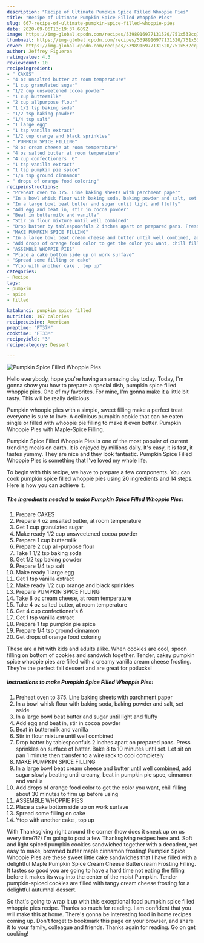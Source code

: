 ```yaml
---
description: "Recipe of Ultimate Pumpkin Spice Filled Whoppie Pies"
title: "Recipe of Ultimate Pumpkin Spice Filled Whoppie Pies"
slug: 667-recipe-of-ultimate-pumpkin-spice-filled-whoppie-pies
date: 2020-09-06T13:19:37.609Z
image: https://img-global.cpcdn.com/recipes/5398916977131520/751x532cq70/pumpkin-spice-filled-whoppie-pies-recipe-main-photo.jpg
thumbnail: https://img-global.cpcdn.com/recipes/5398916977131520/751x532cq70/pumpkin-spice-filled-whoppie-pies-recipe-main-photo.jpg
cover: https://img-global.cpcdn.com/recipes/5398916977131520/751x532cq70/pumpkin-spice-filled-whoppie-pies-recipe-main-photo.jpg
author: Jeffrey Figueroa
ratingvalue: 4.3
reviewcount: 10
recipeingredient:
- " CAKES"
- "4 oz unsalted butter at room temperature"
- "1 cup granulated sugar"
- "1/2 cup unsweetened cocoa powder"
- "1 cup buttermilk"
- "2 cup allpurpose flour"
- "1 1/2 tsp baking soda"
- "1/2 tsp baking powder"
- "1/4 tsp salt"
- "1 large egg"
- "1 tsp vanilla extract"
- "1/2 cup orange and black sprinkles"
- " PUMPKIN SPICE FILLING"
- "8 oz cream cheese at room temperature"
- "4 oz salted butter at room temperature"
- "4 cup confectioners  6"
- "1 tsp vanilla extract"
- "1 tsp pumpkin pie spice"
- "1/4 tsp ground cinnamon"
- " drops of orange food coloring"
recipeinstructions:
- "Preheat oven to 375. Line baking sheets with parchment paper"
- "In a bowl whisk flour with baking soda, baking powder and salt, set aside"
- "In a large bowl beat butter and sugar until light and fluffy"
- "Add egg and beat in, stir in cocoa powder"
- "Beat in buttermilk and vanilla"
- "Stir in flour mixture until well combined"
- "Drop batter by tablespoonfuls 2 inches apart on prepared pans. Press sprinkles on surface of batter. Bake 8 to 10 minutes until set. Let sit on pan 1 minute then transfer to a wire rack to cool completely"
- "MAKE PUMPKIN SPICE FILLING"
- "In a large bowl beat cream cheese and butter until well combined, add sugar slowly beating until creamy,  beat in pumpkin pie spce, cinnamon  and vanilla"
- "Add drops of orange food color to get the color you want, chill filling about 30 minutes to firm up before using"
- "ASSEMBLE WHOPPIE PIES"
- "Place a cake bottom side up on work surfave"
- "Spread some filling on cake"
- "Ytop with another cake , top up"
categories:
- Recipe
tags:
- pumpkin
- spice
- filled

katakunci: pumpkin spice filled 
nutrition: 167 calories
recipecuisine: American
preptime: "PT37M"
cooktime: "PT33M"
recipeyield: "3"
recipecategory: Dessert

---
```



![Pumpkin Spice Filled Whoppie Pies](https://img-global.cpcdn.com/recipes/5398916977131520/751x532cq70/pumpkin-spice-filled-whoppie-pies-recipe-main-photo.jpg)

Hello everybody, hope you're having an amazing day today. Today, I'm gonna show you how to prepare a special dish, pumpkin spice filled whoppie pies. One of my favorites. For mine, I'm gonna make it a little bit tasty. This will be really delicious.

Pumpkin whoopie pies with a simple, sweet filling make a perfect treat everyone is sure to love. A delicious pumpkin cookie that can be eaten single or filled with whoopie pie filling to make it even better. Pumpkin Whoopie Pies with Maple-Spice Filling.

Pumpkin Spice Filled Whoppie Pies is one of the most popular of current trending meals on earth. It is enjoyed by millions daily. It's easy, it is fast, it tastes yummy. They are nice and they look fantastic. Pumpkin Spice Filled Whoppie Pies is something that I've loved my whole life.


To begin with this recipe, we have to prepare a few components. You can cook pumpkin spice filled whoppie pies using 20 ingredients and 14 steps. Here is how you can achieve it.

<!--inarticleads1-->

##### The ingredients needed to make Pumpkin Spice Filled Whoppie Pies:

1. Prepare  CAKES
1. Prepare 4 oz unsalted butter, at room temperature
1. Get 1 cup granulated sugar
1. Make ready 1/2 cup unsweetened cocoa powder
1. Prepare 1 cup buttermilk
1. Prepare 2 cup all-purpose flour
1. Take 1 1/2 tsp baking soda
1. Get 1/2 tsp baking powder
1. Prepare 1/4 tsp salt
1. Make ready 1 large egg
1. Get 1 tsp vanilla extract
1. Make ready 1/2 cup orange and black sprinkles
1. Prepare  PUMPKIN SPICE FILLING
1. Take 8 oz cream cheese, at room temperature
1. Take 4 oz salted butter, at room temperature
1. Get 4 cup confectioner&#39;s  6
1. Get 1 tsp vanilla extract
1. Prepare 1 tsp pumpkin pie spice
1. Prepare 1/4 tsp ground cinnamon
1. Get  drops of orange food coloring


These are a hit with kids and adults alike. When cookies are cool, spoon filling on bottom of cookies and sandwich together. Tender, cakey pumpkin spice whoopie pies are filled with a creamy vanilla cream cheese frosting. They&#39;re the perfect fall dessert and are great for potlucks! 

<!--inarticleads2-->

##### Instructions to make Pumpkin Spice Filled Whoppie Pies:

1. Preheat oven to 375. Line baking sheets with parchment paper
1. In a bowl whisk flour with baking soda, baking powder and salt, set aside
1. In a large bowl beat butter and sugar until light and fluffy
1. Add egg and beat in, stir in cocoa powder
1. Beat in buttermilk and vanilla
1. Stir in flour mixture until well combined
1. Drop batter by tablespoonfuls 2 inches apart on prepared pans. Press sprinkles on surface of batter. Bake 8 to 10 minutes until set. Let sit on pan 1 minute then transfer to a wire rack to cool completely
1. MAKE PUMPKIN SPICE FILLING
1. In a large bowl beat cream cheese and butter until well combined, add sugar slowly beating until creamy,  beat in pumpkin pie spce, cinnamon  and vanilla
1. Add drops of orange food color to get the color you want, chill filling about 30 minutes to firm up before using
1. ASSEMBLE WHOPPIE PIES
1. Place a cake bottom side up on work surfave
1. Spread some filling on cake
1. Ytop with another cake , top up


With Thanksgiving right around the corner (how does it sneak up on us every time?!?) I&#39;m going to post a few Thanksgiving recipes here and. Soft and light spiced pumpkin cookies sandwiched together with a decadent, yet easy to make, browned butter maple cinnamon frosting! Pumpkin Spice Whoopie Pies are these sweet little cake sandwiches that I have filled with a delightful Maple Pumpkin Spice Cream Cheese Buttercream Frosting Filling. It tastes so good you are going to have a hard time not eating the filling before it makes its way into the center of the moist Pumpkin. Tender pumpkin-spiced cookies are filled with tangy cream cheese frosting for a delightful autumnal dessert. 

So that's going to wrap it up with this exceptional food pumpkin spice filled whoppie pies recipe. Thanks so much for reading. I am confident that you will make this at home. There's gonna be interesting food in home recipes coming up. Don't forget to bookmark this page on your browser, and share it to your family, colleague and friends. Thanks again for reading. Go on get cooking!
